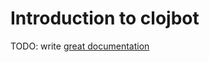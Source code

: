 # Introduction to clojbot

TODO: write [great documentation](http://jacobian.org/writing/great-documentation/what-to-write/)
